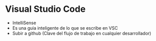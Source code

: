 # Visual Studio Code
* IntelliSense
* Es una guia inteligente de lo que se escribe en VSC
* Subir a github (Clave del flujo de trabajo en cualquier desarrollador)